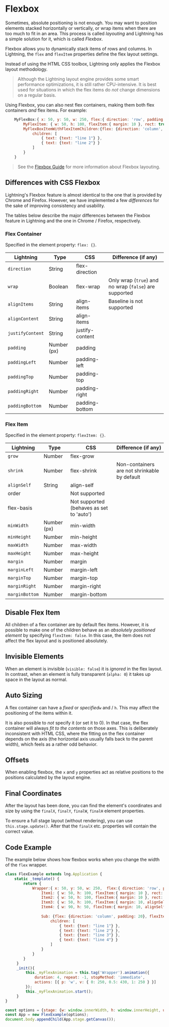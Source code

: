 # Flexbox

Sometimes, absolute positioning is not enough. You may want to position elements stacked horizontally or vertically, or wrap items when there are too much to fit in an area. This process is called *layouting* and Lightning has a simple solution for it, which is called *Flexbox*.

Flexbox allows you to dynamically stack items of rows and columns. In Lightning, the `flex` and `flexItem` properties define the flex layout settings.

Instead of using the HTML CSS toolbox, Lightning only applies the Flexbox layout methodology.

> Although the Lightning layout engine provides some smart performance optimizations, it is still rather CPU-intensive. It is best used for situations in which the flex items do *not* change dimensions on a regular basis.

Using Flexbox, you can also nest flex containers, making them both flex containers *and* flex items. For example:

```js
    MyFlexBox:{ x: 50, y: 50, w: 250, flex:{ direction: 'row', padding: 20, wrap: true }, rect: true,
        MyFlexItem: { w: 50, h: 100, flexItem:{ margin: 10 }, rect: true, color: 0xFF797979 },
        MyFlexBoxItemWithFlexItemChildren:{flex: {direction: 'column', padding: 20 }, flexItem: { margin: 10 }, rect: true,
            children: [
                { text: {text: "line 1"} },
                { text: {text: "line 2"} }
            ]
        }
    }
```

> See the  [Flexbox Guide](https://css-tricks.com/snippets/css/a-guide-to-flexbox/) for more information about Flexbox layouting.

## Differences with CSS Flexbox

Lightning's Flexbox feature is almost identical to the one that is provided by Chrome and Firefox. However, we have implemented a few *differences* for the sake of improving consistency and usability.

The tables below describe the major differences between the Flexbox feature in Lightning and the one in Chrome / Firefox, respectively.

### Flex Container

Specified in the element property: `flex: {}`.

| Lightning | Type | CSS | Difference (if any) |
|---|---|---|---|
| `direction` | String | flex-direction |  |
| `wrap` | Boolean | flex-wrap | Only wrap (`true`) and no wrap (`false`) are supported |
| `alignItems` | String | align-items | Baseline is not supported |
| `alignContent` | String | align-items |  |
| `justifyContent` | String | justify-content |  |
| `padding` | Number (px) | padding |  |
| `paddingLeft` | Number | padding-left |  |
| `paddingTop` | Number | padding-top |  |
| `paddingRight` | Number | padding-right |  |
| `paddingBottom` | Number | padding-bottom |  |

### Flex Item

Specified in the element property: `flexItem: {}`.

| Lightning | Type | CSS | Difference (if any) |
|---|---|---|---|
| `grow` | Number | flex-grow |  |
| `shrink` | Number | flex-shrink | Non-containers are not shrinkable by default |
| `alignSelf` | String | align-self |  |
| order |  | Not supported |
| flex-basis |  | Not supported (behaves as set to 'auto') |
| `minWidth` | Number (px) | min-width |  |
| `minHeight` | Number | min-height |  |
| `maxWidth` | Number | max-width |  |
| `maxHeight` | Number | max-height |  |
| `margin` | Number | margin |  |
| `marginLeft` | Number | margin-left |  |
| `marginTop` | Number | margin-top |  |
| `marginRight` | Number | margin-right |  |
| `marginBottom` | Number | margin-bottom |  |

## Disable Flex Item

All children of a flex container are by default flex items. However, it is possible to make one of the children behave as an *absolutely positioned element* by specifying `flexItem: false`. In this case, the item does not affect the flex layout and is positioned absolutely.

## Invisible Elements

When an element is invisible (`visible: false`) it is *ignored* in the flex layout. In contrast, when an element is fully transparent (`alpha: 0`) it takes up space in the layout as normal.

## Auto Sizing

A flex container can have a *fixed* or *specified*`w` and / `h`. This may affect the positioning of the items within it.

It is also possible to *not* specify it (or set it to 0). In that case, the flex container will always *fit to the contents* on those axes. This is deliberately inconsistent with HTML CSS, where the fitting on the flex container depends on the axis (the horizontal axis usually falls back to the parent width), which feels as a rather odd behavior.

## Offsets

When enabling flexbox, the `x` and `y` properties act as relative positions to the positions calculated by the layout engine.

## Final Coordinates

After the layout has been done, you can find the element's coordinates and size by using the `finalX`, `finalY`, `finalW`, `finalH` element properties.

To ensure a full stage layout (without rendering), you can use `this.stage.update()`. After that the `finalX` etc. properties will contain the correct value.

## Code Example

The example below shows how flexbox works when you change the width of the `flex` wrapper.

```js
class FlexExample extends lng.Application {
    static _template() {
        return {
            Wrapper:{ x: 50, y: 50, w: 250,  flex:{ direction: 'row', padding: 20, wrap: true }, rect: true, color: 0xFF2D2D2D, paddingLeft: 200,
                Item1: { w: 50, h: 100, flexItem:{ margin: 10 }, rect: true, color: 0xFF797979 },
                Item2: { w: 50, h: 100, flexItem:{ margin: 10 }, rect: true, color: 0xFFA7A7A7 },
                Item3: { w: 50, h: 100, flexItem:{ margin: 10, alignSelf: 'stretch', grow: 1, maxWidth: 190, maxHeight: 100 }, rect: true, color: 0xFFD3D3D3 },
                Item4: { w: 90, h: 50, flexItem:{ margin: 10, alignSelf: 'stretch', grow: 1, maxWidth: 230, maxHeight: 100 }, rect: true, color: 0xFF74B4A7 },
               
                Sub: {flex: {direction: 'column', padding: 20}, flexItem: { margin: 10, alignSelf: 'stretch', grow: 1, maxWidth: 380 }, rect: true, color: 0xFF486f67,
                    children: [
                        { text: {text: "line 1"} },
                        { text: {text: "line 2"} },
                        { text: {text: "line 3"} },
                        { text: {text: "line 4"} }
                    ]
                }
            }
        }
     }
     _init(){
         this._myFlexAnimation = this.tag('Wrapper').animation({
             duration: 4, repeat: -1, stopMethod: 'immediate',
             actions: [{ p: 'w', v: { 0: 250, 0.5: 430, 1: 250 } }]
         });
         this._myFlexAnimation.start();
     }
}

const options = {stage: {w: window.innerWidth, h: window.innerHeight, useImageWorker: false}};
const App = new FlexExample(options);
document.body.appendChild(App.stage.getCanvas());
```